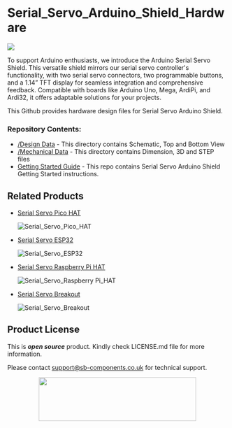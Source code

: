 # Serial_Servo_Arduino_Shield_Hardware

<img src= "https://cdn.shopify.com/s/files/1/1217/2104/files/Artboard_1_3.png?v=1718792957" />

To support Arduino enthusiasts, we introduce the Arduino Serial Servo Shield. This versatile shield mirrors our serial servo controller's functionality, with two serial servo connectors, two programmable buttons, and a 1.14” TFT display for seamless integration and comprehensive feedback. Compatible with boards like Arduino Uno, Mega, ArdiPi, and Ardi32, it offers adaptable solutions for your projects.

This Github provides hardware design files for Serial Servo Arduino Shield.

### Repository Contents:
  - [/Design Data](https://github.com/sbcshop/Serial_Servo_Arduino_Shield_Hardware/tree/main/Design%20Data) - This directory contains Schematic, Top and Bottom View
  - [/Mechanical Data](https://github.com/sbcshop/Serial_Servo_Arduino_Shield_Hardware/tree/main/Mechanical%20Data) - This directory contains Dimension, 3D and STEP files
  - [Getting Started Guide](https://github.com/sbcshop/Serial_Servo_Arduino_Shield_Software) - This repo contains Serial Servo Arduino Shield Getting Started instructions.

## Related Products  
  * [Serial Servo Pico HAT](https://shop.sb-components.co.uk/products/serial-servo-pico-hat?_pos=5&_sid=1178c9361&_ss=r)

    ![Serial_Servo_Pico_HAT](https://shop.sb-components.co.uk/cdn/shop/files/Artboard2_1.png?v=1718781807&width=150)
    
  * [Serial Servo ESP32](https://shop.sb-components.co.uk/products/serial-servo-based-on-esp32-1?_pos=1&_sid=c593a9981&_ss=r)

    ![Serial_Servo_ESP32](https://shop.sb-components.co.uk/cdn/shop/files/esp322.png?v=1718797495&width=150)
    
  * [Serial Servo Raspberry Pi HAT](https://shop.sb-components.co.uk/products/serial-servo-raspberry-pi-hat?_pos=2&_sid=c593a9981&_ss=r)

    ![Serial_Servo_Raspberry Pi_HAT](https://shop.sb-components.co.uk/cdn/shop/files/Artboard2_2.png?v=1718788805&width=150)
  
  * [Serial Servo Breakout](https://shop.sb-components.co.uk/products/serial-servo-breakout-1?_pos=3&_sid=5d47c0d83&_ss=r)

    ![Serial_Servo_Breakout](https://shop.sb-components.co.uk/cdn/shop/files/Artboard2.png?v=1718780131&width=150)


## Product License

This is ***open source*** product. Kindly check LICENSE.md file for more information.

Please contact support@sb-components.co.uk for technical support.
<p align="center">
  <img width="360" height="100" src="https://cdn.shopify.com/s/files/1/1217/2104/files/Logo_sb_component_3.png?v=1666086771&width=300">
</p>
